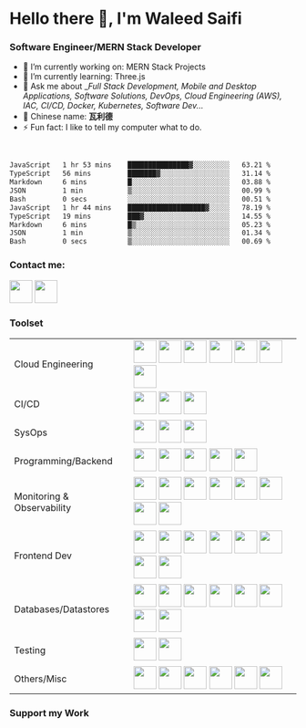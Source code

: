 # Hello there 👋, I'm Waleed Saifi

### Software Engineer/MERN Stack Developer

- 🔭 I’m currently working on: MERN Stack Projects 
- 🌱 I’m currently learning: Three.js
- 💬 Ask me about __Full Stack Development, Mobile and Desktop Applications, Software Solutions, DevOps, Cloud Engineering (AWS), IAC, CI/CD, Docker, Kubernetes, Software Dev..._
- 🧧 Chinese name: __瓦利德__
- ⚡ Fun fact: I like to tell my computer what to do.

<br/>


```txt
JavaScript   1 hr 53 mins    ███████████████▓░░░░░░░░░   63.21 %
TypeScript   56 mins         ███████▓░░░░░░░░░░░░░░░░░   31.14 %
Markdown     6 mins          █░░░░░░░░░░░░░░░░░░░░░░░░   03.88 %
JSON         1 min           ▒░░░░░░░░░░░░░░░░░░░░░░░░   00.99 %
Bash         0 secs          ░░░░░░░░░░░░░░░░░░░░░░░░░   00.51 %
JavaScript   1 hr 44 mins    ███████████████████▓░░░░░   78.19 %
TypeScript   19 mins         ███▓░░░░░░░░░░░░░░░░░░░░░   14.55 %
Markdown     6 mins          █▒░░░░░░░░░░░░░░░░░░░░░░░   05.23 %
JSON         1 min           ▒░░░░░░░░░░░░░░░░░░░░░░░░   01.34 %
Bash         0 secs          ▒░░░░░░░░░░░░░░░░░░░░░░░░   00.69 %
```




### Contact me:

<a href="https://twitter.com/WaleedSaifi34"><img src="https://www.vectorlogo.zone/logos/twitter/twitter-icon.svg" width="40" height="40"/></a>
<a href="https://www.linkedin.com/in/javascript-web-developer/"><img src="https://www.vectorlogo.zone/logos/linkedin/linkedin-icon.svg" width="40" height="40"/></a>

### Toolset

<table>
    <tr>
        <td>Cloud Engineering</td>
        <td>
            <a href="https://aws.amazon.com/"><img src="https://www.vectorlogo.zone/logos/amazon_aws/amazon_aws-icon.svg" width="40" height="40"/></a>
            <a href="https://aws.amazon.com/cloudformation/"><img src="https://www.vectorlogo.zone/logos/amazon_cloudformation/amazon_cloudformation-icon.svg" width="40" height="40"/></a>
            <a href="https://aws.amazon.com/eks/"><img src="https://www.vectorlogo.zone/logos/amazon_eks/amazon_eks-icon.svg" width="40" height="40"/></a>
            <a href="https://aws.amazon.com/ecs/"><img src="https://www.vectorlogo.zone/logos/amazon_ecs/amazon_ecs-icon.svg" width="40" height="40"/></a>
            <a href="https://aws.amazon.com/elastic-container-service/"><img src="https://www.vectorlogo.zone/logos/amazon_elastic_container_service/amazon_elastic_container_service-icon.svg" width="40" height="40"/></a>
            <a href="https://aws.amazon.com/cloudwatch/"><img src="https://www.vectorlogo.zone/logos/amazon_cloudwatch/amazon_cloudwatch-icon.svg" width="40" height="40"/></a>
            <a href="https://www.serverless.com/"><img src="https://www.vectorlogo.zone/logos/serverless/serverless-icon.svg" width="40" height="40"/></a>
        </td>
    </tr>
    <tr>
        <td>CI/CD</td>
        <td>
            <a href="https://www.jenkins.io/"><img src="https://www.vectorlogo.zone/logos/jenkins/jenkins-icon.svg" width="40" height="40"/></a>
            <a href="https://github.com/"><img src="https://www.vectorlogo.zone/logos/github/github-icon.svg" width="40" height="40"/></a>
            <a href="https://circleci.com/"><img src="https://www.vectorlogo.zone/logos/circleci/circleci-icon.svg" width="40" height="40"/></a>
        </td>
    </tr>
    <tr>
        <td>SysOps</td>
        <td>
            <a href="https://www.docker.com/"><img src="https://www.vectorlogo.zone/logos/docker/docker-icon.svg" width="40" height="40"/></a>
            <a href="https://kubernetes.io/"><img src="https://www.vectorlogo.zone/logos/kubernetes/kubernetes-icon.svg" width="40" height="40"/></a>
            <a href="https://www.gnu.org/software/bash/"><img src="https://www.vectorlogo.zone/logos/gnu_bash/gnu_bash-icon.svg" width="40" height="40"/></a>
        </td>
    </tr>
    <tr>
        <td>Programming/Backend</td>
        <td>
            <a href="https://developer.mozilla.org/en-US/docs/Web/JavaScript"><img src="https://www.vectorlogo.zone/logos/javascript/javascript-icon.svg" width="40" height="40"/></a>
            <a href="https://www.php.net/"><img src="https://www.vectorlogo.zone/logos/php/php-icon.svg" width="40" height="40"/></a>
            <a href="https://www.typescriptlang.org/"><img src="https://www.vectorlogo.zone/logos/typescriptlang/typescriptlang-icon.svg" width="40" height="40"/></a>
            <a href="https://www.djangoproject.com/"><img src="https://www.vectorlogo.zone/logos/djangoproject/djangoproject-icon.svg" width="40" height="40"/></a>
            <a href="https://expressjs.com/"><img src="https://www.vectorlogo.zone/logos/expressjs/expressjs-icon.svg" width="40" height="40"/></a>
        </td>
    </tr>
    <tr>
        <td>Monitoring & Observability</td>
        <td>
            <a href="https://www.splunk.com/"><img src="https://www.vectorlogo.zone/logos/splunk/splunk-icon.svg" width="40" height="40"/></a>
            <a href="https://www.datadoghq.com/"><img src="https://www.vectorlogo.zone/logos/datadoghq/datadoghq-icon.svg" width="40" height="40"/></a>
            <a href="https://www.elastic.co/"><img src="https://www.vectorlogo.zone/logos/elastic/elastic-icon.svg" width="40" height="40"/></a>
            <a href="https://www.elastic.co/logstash"><img src="https://www.vectorlogo.zone/logos/elasticco_logstash/elasticco_logstash-icon.svg" width="40" height="40"/></a>
            <a href="https://www.elastic.co/kibana"><img src="https://www.vectorlogo.zone/logos/elasticco_kibana/elasticco_kibana-icon.svg" width="40" height="40"/></a>
            <a href="https://www.appdynamics.com/"><img src="https://www.vectorlogo.zone/logos/appdynamics/appdynamics-icon.svg" width="40" height="40"/></a>
            <a href="https://prometheus.io/"><img src="https://www.vectorlogo.zone/logos/prometheusio/prometheusio-icon.svg" width="40" height="40"/></a>
            <a href="https://www.sumologic.com/"><img src="https://www.vectorlogo.zone/logos/sumologic/sumologic-icon.svg" width="40" height="40"/></a>
        </td>
    </tr>
    <tr>
        <td>Frontend Dev</td>
        <td>
            <a href="https://developer.mozilla.org/en-US/docs/Web/JavaScript"><img src="https://www.vectorlogo.zone/logos/javascript/javascript-icon.svg" width="40" height="40"/></a>
            <a href="https://reactjs.org/"><img src="https://www.vectorlogo.zone/logos/reactjs/reactjs-icon.svg" width="40" height="40"/></a>
            <a href="https://webpack.js.org/"><img src="https://www.vectorlogo.zone/logos/js_webpack/js_webpack-icon.svg" width="40" height="40"/></a>
            <a href="https://babeljs.io/"><img src="https://www.vectorlogo.zone/logos/babeljs/babeljs-icon.svg" width="40" height="40"/></a>
            <a href="https://tailwindcss.com/"><img src="https://www.vectorlogo.zone/logos/tailwindcss/tailwindcss-icon.svg" width="40" height="40"/></a>
            <a href="https://mui.com/"><img src="https://www.vectorlogo.zone/logos/material_ui/material_ui-icon.svg" width="40" height="40"/></a>
            <a href="https://getbootstrap.com/"><img src="https://www.vectorlogo.zone/logos/getbootstrap/getbootstrap-icon.svg" width="40" height="40"/></a>
            <a href="https://ant.design/"><img src="https://www.vectorlogo.zone/logos/ant-design/ant-design-icon.svg" width="40" height="40"/></a>
        </td>
    </tr>
    <tr>
        <td>Databases/Datastores</td>
        <td>
            <a href="https://www.mongodb.com/"><img src="https://www.vectorlogo.zone/logos/mongodb/mongodb-icon.svg" width="40" height="40"/></a>
            <a href="https://www.mysql.com/"><img src="https://www.vectorlogo.zone/logos/mysql/mysql-icon.svg" width="40" height="40"/></a>
            <a href="https://redis.io/"><img src="https://www.vectorlogo.zone/logos/redis/redis-icon.svg" width="40" height="40"/></a>
            <a href="https://www.oracle.com/database/"><img src="https://www.vectorlogo.zone/logos/oracle/oracle-icon.svg" width="40" height="40"/></a>
            <a href="https://cassandra.apache.org/"><img src="https://www.vectorlogo.zone/logos/apache_cassandra/apache_cassandra-icon.svg" width="40" height="40"/></a>
            <a href="https://www.postgresql.org/"><img src="https://www.vectorlogo.zone/logos/postgresql/postgresql-icon.svg" width="40" height="40"/></a>
            <a href="https://neo4j.com/"><img src="https://www.vectorlogo.zone/logos/neo4j/neo4j-icon.svg" width="40" height="40"/></a>
            <a href="https://www.snowflake.com/"><img src="https://www.vectorlogo.zone/logos/snowflake/snowflake-icon.svg" width="40" height="40"/></a>
        </td>
    </tr>
    <tr>
        <td>Testing</td>
        <td>
            <a href="https://cucumber.io/"><img src="https://www.vectorlogo.zone/logos/cucumberio/cucumberio-icon.svg" width="40" height="40"/></a>
            <a href="https://pact.io/"><img src="https://www.vectorlogo.zone/logos/pact/pact-icon.svg" width="40" height="40"/></a>
        </td>
    </tr>
    <tr>
        <td>Others/Misc</td>
        <td>
            <a href="https://gradle.org/"><img src="https://www.vectorlogo.zone/logos/gradle/gradle-icon.svg" width="40" height="40"/></a>
            <a href="https://about.gitlab.com/"><img src="https://www.vectorlogo.zone/logos/gitlab/gitlab-icon.svg" width="40" height="40"/></a>
            <a href="https://git-scm.com/"><img src="https://www.vectorlogo.zone/logos/git-scm/git-scm-icon.svg" width="40" height="40"/></a>
            <a href="https://www.postman.com/"><img src="https://www.vectorlogo.zone/logos/getpostman/getpostman-icon.svg" width="40" height="40"/></a>
            <a href="https://kafka.apache.org/"><img src="https://www.vectorlogo.zone/logos/apache_kafka/apache_kafka-icon.svg" width="40" height="40"/></a>
            <a href="http://tomcat.apache.org/"><img src="https://www.vectorlogo.zone/logos/apache_tomcat/apache_tomcat-icon.svg" width="40" height="40"/></a>
        </td>
    </tr>
</table>


### Support my Work







